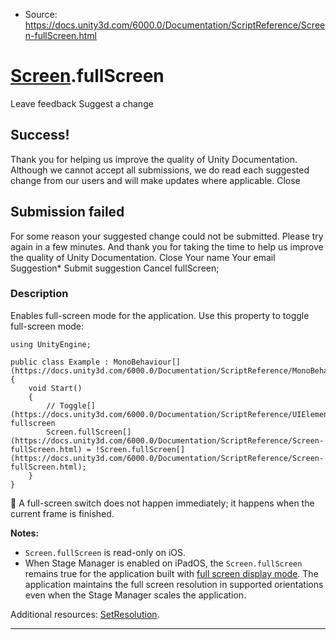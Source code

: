 * Source: https://docs.unity3d.com/6000.0/Documentation/ScriptReference/Screen-fullScreen.html

#  [Screen](https://docs.unity3d.com/6000.0/Documentation/ScriptReference/Screen.html).fullScreen
Leave feedback
Suggest a change
## Success!
Thank you for helping us improve the quality of Unity Documentation. Although we cannot accept all submissions, we do read each suggested change from our users and will make updates where applicable.
Close
## Submission failed
For some reason your suggested change could not be submitted. Please <a>try again</a> in a few minutes. And thank you for taking the time to help us improve the quality of Unity Documentation.
Close
Your name Your email Suggestion* Submit suggestion
Cancel
fullScreen; 
### Description
Enables full-screen mode for the application.
Use this property to toggle full-screen mode:
```
using UnityEngine;  
  
public class Example : MonoBehaviour[](https://docs.unity3d.com/6000.0/Documentation/ScriptReference/MonoBehaviour.html)
{
    void Start()
    {
        // Toggle[](https://docs.unity3d.com/6000.0/Documentation/ScriptReference/UIElements.Toggle.html) fullscreen
        Screen.fullScreen[](https://docs.unity3d.com/6000.0/Documentation/ScriptReference/Screen-fullScreen.html) = !Screen.fullScreen[](https://docs.unity3d.com/6000.0/Documentation/ScriptReference/Screen-fullScreen.html);
    }
}

```

A full-screen switch does not happen immediately; it happens when the current frame is finished.  
  
**Notes:**
  * `Screen.fullScreen` is read-only on iOS.
  * When Stage Manager is enabled on iPadOS, the `Screen.fullScreen` remains true for the application built with [full screen display mode](https://docs.unity3d.com/6000.0/Documentation/Manual/class-PlayerSettingsiOS.html#Multitasking). The application maintains the full screen resolution in supported orientations even when the Stage Manager scales the application.


Additional resources: [SetResolution](https://docs.unity3d.com/6000.0/Documentation/ScriptReference/Screen.SetResolution.html).
* * *
